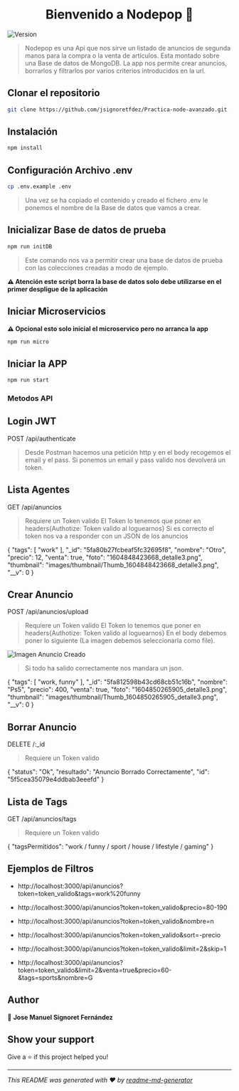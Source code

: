 <h1 align="center">Bienvenido a Nodepop 👋</h1>
<p>
  <img alt="Version" src="https://img.shields.io/badge/version-1.0.0-blue.svg?cacheSeconds=2592000" />
</p>

> Nodepop es una Api que nos sirve un listado de anuncios de segunda manos para la compra o la venta de artículos. Esta montado sobre una Base de datos de MongoDB. La app nos permite crear anuncios, borrarlos y filtrarlos por varios criterios introducidos en la url.

## Clonar el repositorio

```sh
git clone https://github.com/jsignoretfdez/Practica-node-avanzado.git
```

## Instalación

```sh
npm install
```

## Configuración Archivo .env

```sh
cp .env.example .env
```
> Una vez se ha copiado el contenido y creado el fichero .env le ponemos el nombre de la Base de datos que vamos a crear.

## Inicializar Base de datos de prueba

```sh
npm run initDB
```

> Este comando nos va a permitir crear una base de datos de prueba con las colecciones creadas a modo de ejemplo.

**⚠️ Atención este script borra la base de datos solo debe utilizarse en el primer despligue de la aplicación**

## Iniciar Microservicios

**⚠️ Opcional esto solo inicial el microservico pero no arranca la app**

```sh
npm run micro
```

## Iniciar la APP

```sh
npm run start
```

### Metodos API

## Login JWT

POST /api/authenticate

> Desde Postman hacemos una petición http y en el body recogemos el email y el pass.
> Si ponemos un email y pass valido nos devolverá un token.

## Lista Agentes

GET /api/anuncios

> Requiere un Token valido
> El Token lo tenemos que poner en headers{Authotize: Token valido al loguearnos}
> Si es correcto el token nos va a responder con un JSON de los anuncios

{
        "tags": [
            "work"
        ],
        "_id": "5fa80b27fcbeaf5fc32695f8",
        "nombre": "Otro",
        "precio": 12,
        "venta": true,
        "foto": "1604848423668_detalle3.png",
        "thumbnail": "images/thumbnail/Thumb_1604848423668_detalle3.png",
        "__v": 0
    }

## Crear Anuncio

POST /api/anuncios/upload

> Requiere un Token valido
> El Token lo tenemos que poner en headers{Authotize: Token valido al loguearnos}
> En el body debemos poner lo siguiente (La imagen debemos seleccionarla como file).

![Imagen Anuncio Creado](https://drive.google.com/uc?export=view&id=1cMNZHU_k5RlaT3djMPWgW4_EOl38W3MR)

> Si todo ha salido correctamente nos mandara un json.

{
    "tags": [
        "work, funny"
    ],
    "_id": "5fa812598b43cd68cb51c16b",
    "nombre": "Ps5",
    "precio": 400,
    "venta": true,
    "foto": "1604850265905_detalle3.png",
    "thumbnail": "images/thumbnail/Thumb_1604850265905_detalle3.png",
    "__v": 0
}

## Borrar Anuncio

DELETE /:_id

> Requiere un Token valido

{
    "status": "Ok",
    "resultado": "Anuncio Borrado Correctamente",
    "id": "5f5cea35079e4ddbab3eeefd"
}

## Lista de Tags

GET /api/anuncios/tags

> Requiere un Token valido

{
  "tagsPermitidos": "work / funny / sport / house / lifestyle / gaming"
}

## Ejemplos de Filtros

[comment]: # (Filtro Tags)
* http://localhost:3000/api/anuncios?token=token_valido&tags=work%20funny

[comment]: # (Filtro Precio)
* http://localhost:3000/api/anuncios?token=token_valido&precio=80-190

[comment]: # (Filtro Nombre)

* http://localhost:3000/api/anuncios?token=token_valido&nombre=n

[comment]: # (Filtro Orden Descendente)

* http://localhost:3000/api/anuncios?token=token_valido&sort=-precio

[comment]: # (Filtro Paginación)

* http://localhost:3000/api/anuncios?token=token_valido&limit=2&skip=1

[comment]: # (Filtro Varios)

* http://localhost:3000/api/anuncios?token=token_valido&limit=2&venta=true&precio=60-&tags=sports&nombre=G


## Author

👤 **Jose Manuel Signoret Fernández**


## Show your support

Give a ⭐️ if this project helped you!

***
_This README was generated with ❤️ by [readme-md-generator](https://github.com/kefranabg/readme-md-generator)_
